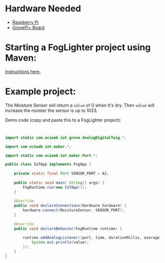 
# Hardware Needed
- [Raspberry Pi](https://www.raspberrypi.org/)
- [GrovePi+ Board](https://www.dexterindustries.com/shop/grovepi-board/)

# Starting a FogLighter project using Maven: 
[Instructions here.](https://github.com/oci-pronghorn/FogLighter/blob/master/README.md)
 
# Example project:
 
The Moisture Sensor will return a ```value``` of 0 when it's dry. Then ```value``` will increase the moister the sensor is up to 1023.

Demo code (copy and paste this to a FogLighter project):
```java


import static com.ociweb.iot.grove.AnalogDigitalTwig.*;

import com.ociweb.iot.maker.*;

import static com.ociweb.iot.maker.Port.*;

public class IoTApp implements FogApp {
    
    private static final Port SENSOR_PORT = A2;
    
    public static void main( String[] args) {
        FogRuntime.run(new IoTApp());
    }
    
    @Override
    public void declareConnections(Hardware hardware) {
        hardware.connect(MoistureSensor, SENSOR_PORT);
    }
    
    @Override
    public void declareBehavior(FogRuntime runtime) {
        
        runtime.addAnalogListener((port, time, durationMillis, average, value)->{
            System.out.println(value);
        });   
    }
}

```			

 
 
 
 
